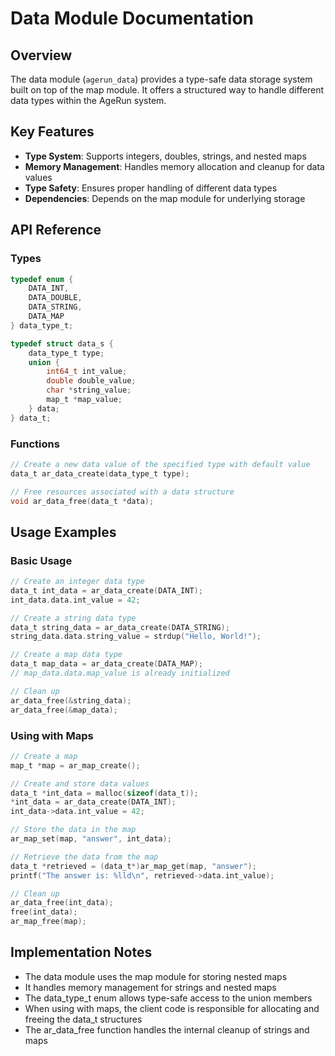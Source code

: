 # Data Module Documentation

## Overview

The data module (`agerun_data`) provides a type-safe data storage system built on top of the map module. It offers a structured way to handle different data types within the AgeRun system.

## Key Features

- **Type System**: Supports integers, doubles, strings, and nested maps
- **Memory Management**: Handles memory allocation and cleanup for data values
- **Type Safety**: Ensures proper handling of different data types
- **Dependencies**: Depends on the map module for underlying storage

## API Reference

### Types

```c
typedef enum {
    DATA_INT,
    DATA_DOUBLE,
    DATA_STRING,
    DATA_MAP
} data_type_t;

typedef struct data_s {
    data_type_t type;
    union {
        int64_t int_value;
        double double_value;
        char *string_value;
        map_t *map_value;
    } data;
} data_t;
```

### Functions

```c
// Create a new data value of the specified type with default value
data_t ar_data_create(data_type_t type);

// Free resources associated with a data structure
void ar_data_free(data_t *data);
```

## Usage Examples

### Basic Usage

```c
// Create an integer data type
data_t int_data = ar_data_create(DATA_INT);
int_data.data.int_value = 42;

// Create a string data type
data_t string_data = ar_data_create(DATA_STRING);
string_data.data.string_value = strdup("Hello, World!");

// Create a map data type
data_t map_data = ar_data_create(DATA_MAP);
// map_data.data.map_value is already initialized

// Clean up
ar_data_free(&string_data);
ar_data_free(&map_data);
```

### Using with Maps

```c
// Create a map
map_t *map = ar_map_create();

// Create and store data values
data_t *int_data = malloc(sizeof(data_t));
*int_data = ar_data_create(DATA_INT);
int_data->data.int_value = 42;

// Store the data in the map
ar_map_set(map, "answer", int_data);

// Retrieve the data from the map
data_t *retrieved = (data_t*)ar_map_get(map, "answer");
printf("The answer is: %lld\n", retrieved->data.int_value);

// Clean up
ar_data_free(int_data);
free(int_data);
ar_map_free(map);
```

## Implementation Notes

- The data module uses the map module for storing nested maps
- It handles memory management for strings and nested maps
- The data_type_t enum allows type-safe access to the union members
- When using with maps, the client code is responsible for allocating and freeing the data_t structures
- The ar_data_free function handles the internal cleanup of strings and maps